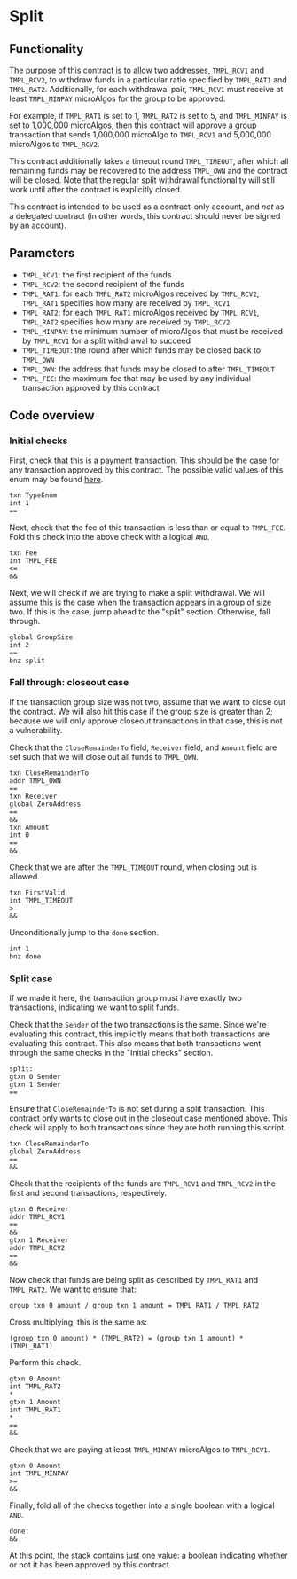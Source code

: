 # Split

## Functionality

The purpose of this contract is to allow two addresses, `TMPL_RCV1` and `TMPL_RCV2`, to withdraw funds in a particular ratio specified by `TMPL_RAT1` and `TMPL_RAT2`. Additionally, for each withdrawal pair, `TMPL_RCV1` must receive at least `TMPL_MINPAY` microAlgos for the group to be approved.

For example, if `TMPL_RAT1` is set to 1, `TMPL_RAT2` is set to 5, and `TMPL_MINPAY` is set to 1,000,000 microAlgos, then this contract will approve a group transaction that sends 1,000,000 microAlgo to `TMPL_RCV1` and 5,000,000 microAlgos to `TMPL_RCV2`.

This contract additionally takes a timeout round `TMPL_TIMEOUT`, after which all remaining funds may be recovered to the address `TMPL_OWN` and the contract will be closed. Note that the regular split withdrawal functionality will still work until after the contract is explicitly closed.

This contract is intended to be used as a contract-only account, and *not* as a delegated contract (in other words, this contract should never be signed by an account).

## Parameters

  - `TMPL_RCV1`: the first recipient of the funds
  - `TMPL_RCV2`: the second recipient of the funds
  - `TMPL_RAT1`: for each `TMPL_RAT2` microAlgos received by `TMPL_RCV2`, `TMPL_RAT1` specifies how many are received by `TMPL_RCV1`
  - `TMPL_RAT2`: for each `TMPL_RAT1` microAlgos received by `TMPL_RCV1`, `TMPL_RAT2` specifies how many are received by `TMPL_RCV2`
  - `TMPL_MINPAY`: the minimum number of microAlgos that must be received by `TMPL_RCV1` for a split withdrawal to succeed
  - `TMPL_TIMEOUT`: the round after which funds may be closed back to `TMPL_OWN`
  - `TMPL_OWN`: the address that funds may be closed to after `TMPL_TIMEOUT`
  - `TMPL_FEE`: the maximum fee that may be used by any individual transaction approved by this contract

## Code overview

### Initial checks

First, check that this is a payment transaction. This should be the case for any transaction approved by this contract. The possible valid values of this enum may be found [here](https://github.com/algorand/go-algorand/blob/9978b3aed0643751246af82f5538ba1e7de47310/data/transactions/logic/assembler.go#L569).

```
txn TypeEnum
int 1
==
```

Next, check that the fee of this transaction is less than or equal to `TMPL_FEE`. Fold this check into the above check with a logical `AND`.

```
txn Fee
int TMPL_FEE
<=
&&
```

Next, we will check if we are trying to make a split withdrawal. We will assume this is the case when the transaction appears in a group of size two. If this is the case, jump ahead to the "split" section. Otherwise, fall through.

```
global GroupSize
int 2
==
bnz split
```

### Fall through: closeout case

If the transaction group size was not two, assume that we want to close out the contract. We will also hit this case if the group size is greater than 2; because we will only approve closeout transactions in that case, this is not a vulnerability.

Check that the `CloseRemainderTo` field, `Receiver` field, and `Amount` field are set such that we will close out all funds to `TMPL_OWN`.

```
txn CloseRemainderTo
addr TMPL_OWN
==
txn Receiver
global ZeroAddress
==
&&
txn Amount
int 0
==
&&
```

Check that we are after the `TMPL_TIMEOUT` round, when closing out is allowed.

```
txn FirstValid
int TMPL_TIMEOUT
>
&&
```

Unconditionally jump to the `done` section.

```
int 1
bnz done
```

### Split case

If we made it here, the transaction group must have exactly two transactions, indicating we want to split funds.

Check that the `Sender` of the two transactions is the same. Since we're evaluating this contract, this implicitly means that both transactions are evaluating this contract. This also means that both transactions went through the same checks in the "Initial checks" section.

```
split:
gtxn 0 Sender
gtxn 1 Sender
==
```

Ensure that `CloseRemainderTo` is not set during a split transaction. This contract only wants to close out in the closeout case mentioned above. This check will apply to both transactions since they are both running this script.

```
txn CloseRemainderTo
global ZeroAddress
==
&&
```

Check that the recipients of the funds are `TMPL_RCV1` and `TMPL_RCV2` in the first and second transactions, respectively.

```
gtxn 0 Receiver
addr TMPL_RCV1
==
&&
gtxn 1 Receiver
addr TMPL_RCV2
==
&&
```

Now check that funds are being split as described by `TMPL_RAT1` and `TMPL_RAT2`. We want to ensure that:

`group txn 0 amount / group txn 1 amount = TMPL_RAT1 / TMPL_RAT2`

Cross multiplying, this is the same as:

`(group txn 0 amount) * (TMPL_RAT2) = (group txn 1 amount) * (TMPL_RAT1)`

Perform this check.

```
gtxn 0 Amount
int TMPL_RAT2
*
gtxn 1 Amount
int TMPL_RAT1
*
==
&&
```

Check that we are paying at least `TMPL_MINPAY` microAlgos to `TMPL_RCV1`.

```
gtxn 0 Amount
int TMPL_MINPAY
>=
&&
```

Finally, fold all of the checks together into a single boolean with a logical `AND`.

```
done:
&&
```

At this point, the stack contains just one value: a boolean indicating whether or not it has been approved by this contract.